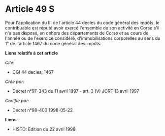 # Article 49 S

Pour l'application du III de l'article 44 decies du code général des impôts, le contribuable est réputé avoir exercé
l'ensemble de son activité en Corse s'il n'a pas disposé, en dehors des départements de Corse et au cours de l'année ou de
l'exercice considéré, d'immobilisations corporelles au sens du 1° de l'article 1467 du code général des impôts.

**Liens relatifs à cet article**

_Cite_:

  - CGI 44 decies, 1467

_Créé par_:

  - Décret n°97-343 du 11 avril 1997 - art. 3 (V) JORF 13 avril 1997

_Codifié par_:

  - Décret n°98-400 1998-05-22

**Liens**:

  - HISTO: Edition du 22 avril 1998
